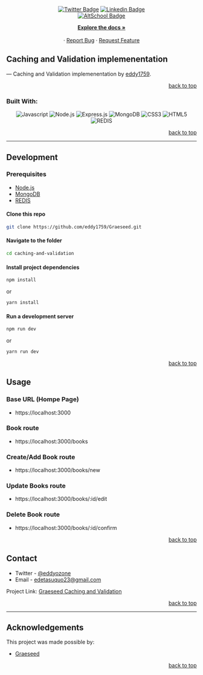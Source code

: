 <!-- Back to Top Navigation Anchor -->

<a name="readme-top"></a>

<!-- Project Shields -->
<div align="center">

[![Twitter Badge](https://img.shields.io/badge/-@eddyozone-1ca0f1?style=for-the-badge&logo=twitter&logoColor=white&link=https://twitter.com/eddyozone)](https://twitter.com/eddyozone)
  [![Linkedin Badge](https://img.shields.io/badge/-EdetAsuquo-blue?style=for-the-badge&logo=Linkedin&logoColor=white&link=https://www.linkedin.com/in/edet-e-asuquo)](https://www.linkedin.com/in/edet-e-asuquo)
  <br>
  [![AltSchool Badge](https://media.licdn.com/dms/image/C4D0BAQHu1uUVmUzWHw/company-logo_200_200/0/1672004393727?e=1687392000&v=beta&t=PbCIsWugjj9y3R2zH6jPd5P0b_b-GjI9XfLvg_a18ns)](https://www.linkedin.com/company/graeseed/)
</div>

<div>
    <p align="center">
        <a href="https://github.com/eddy1759/Graeseed/tree/main/caching-and-validation#readme"><strong>Explore the docs »</strong></a>
         <br />
        <br />
        ·
        <a href="https://github.com/eddy1759/Graeseed/tree/main/caching-and-validation/issues">Report Bug</a>
        ·
        <a href="https://github.com/eddy1759/Graeseed/tree/main/caching-and-validation/issues">Request Feature</a>
    </p>
</div>

<!-- About the Task -->
## Caching and Validation implemenentation

&mdash; Caching and Validation implemenentation by <a href="https://www.github.com/eddy1759">eddy1759</a>.

<p align="right"><a href="#readme-top">back to top</a></p>

### Built With:
<div align="center">

![Javascript][javascript]
![Node.js][node]
![Express.js][express]
![MongoDB][mongodb]
![CSS3][CSS3]
![HTML5][HTML5]
![REDIS][redis]

</div>

<p align="right"><a href="#readme-top">back to top</a></p>

---

## Development

### Prerequisites

- [Node.js](https://nodejs.org/en/download/)
- [MongoDB](https://www.mongodb.com/docs/manual/installation/)
- [REDIS](https://redis.io/)

#### Clone this repo

```sh
git clone https://github.com/eddy1759/Graeseed.git
```

#### Navigate to the folder

```sh
cd caching-and-validation
```

#### Install project dependencies
```sh
npm install
```

or

```sh
yarn install
```

#### Run a development server

```sh
npm run dev
```

or

```sh
yarn run dev
```
<p align="right"><a href="#readme-top">back to top</a></p>

<!-- Usage -->
## Usage

### Base URL (Hompe Page)

- https://localhost:3000

### Book route
- https://localhost:3000/books

### Create/Add Book route
- https://localhost:3000/books/new

### Update Books route
- https://localhost:3000/books/:id/edit

### Delete Book route
- https://localhost:3000/books/:id/confirm

<p align="right"><a href="#readme-top">back to top</a></p>

<!-- Contact -->

## Contact

- Twitter - [@eddyozone](https://twitter.com/eddyozone)
- Email - edetasuquo23@gmail.com

Project Link: [Graeseed Caching and Validation](https://github.com/eddy1759/Graeseed/tree/main/caching-and-validation)

<p align="right"><a href="#readme-top">back to top</a></p>

---

<!-- Acknowledgements -->

## Acknowledgements

This project was made possible by:

- [Graeseed](https://www.linkedin.com/company/graeseed/)

<p align="right"><a href="#readme-top">back to top</a></p>

<!-- Markdown Links & Images -->

[javascript]: https://img.shields.io/badge/javascript-%23323330.svg?style=for-the-badge&logo=javascript&logoColor=%23F7DF1C
[node]: https://img.shields.io/badge/node.js-6DA55F?style=for-the-badge&logo=node.js&logoColor=white
[express]: https://img.shields.io/badge/express.js-%23404d59.svg?style=for-the-badge&logo=express&logoColor=%2361DAFB
[mongodb]: https://img.shields.io/badge/MongoDB-%234ea94b.svg?style=for-the-badge&logo=mongodb&logoColor=white
[CSS3]: https://img.shields.io/badge/css3-%231572B6.svg?style=for-the-badge&logo=css3&logoColor=white
[HTML5]: https://img.shields.io/badge/html5-%23E34F26.svg?style=for-the-badge&logo=html5&logoColor=white
[redis]: https://img.shields.io/badge/redis-%23DD0031.svg?&style=for-the-badge&logo=redis&logoColor=white
